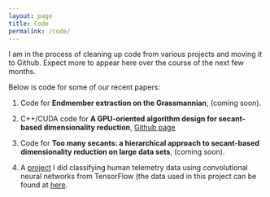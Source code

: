 ```yaml
---
layout: page
title: Code
permalink: /code/
---
```


I am in the process of cleaning up code from various projects and moving it to Github. Expect more to appear here over the course of the next few months.

Below is code for some of our recent papers:

1. Code for **Endmember extraction on the Grassmannian**, (coming soon).

2. C++/CUDA code for **A GPU-oriented algorithm design for secant-based dimensionality reduction**, [Github page](https://github.com/hkvinge/Secant-avoidance-projection-algorithm)

3. Code for **Too many secants: a hierarchical approach to secant-based dimensionality reduction on large data sets**, (coming soon).

4. A [project](https://github.com/hkvinge/Classifying-telemetry-data-with-cnns/blob/master/README.md)
I did classifying human telemetry data using convolutional neural networks from TensorFlow 
(the data used in this project can be found at [here](https://archive.ics.uci.edu/ml/datasets/Activity+Recognition+from+Single+Chest-Mounted+Accelerometer).

